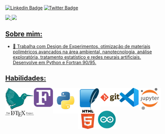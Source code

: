 [![Linkedin Badge](https://img.shields.io/badge/-LinkedIn-blue?style=flat-square&logo=Linkedin&logoColor=white&link=https://www.linkedin.com/in/marcello-santos-20ab0623)](https://www.linkedin.com/in/marcello-santos-20ab0623/)
[![Twitter Badge](https://img.shields.io/badge/-Twitter-1ca0f1?style=flat-square&labelColor=1ca0f1&logo=twitter&logoColor=white&link=https://twitter.com/OnPhysike)](https://twitter.com/OnPhysike)

<div>
  <a href="https://github.com/pojucan">
  <img height="150em" src="https://github-readme-stats.vercel.app/api?username=pojucan&show_icons=true&theme=dark&include_all_commits=true&count_private=true"/>
  <img height="150em" src="https://github-readme-stats.vercel.app/api/top-langs/?username=pojucan&layout=compact&langs_count=8&theme=dark"/>
</div>

## Sobre mim:

- 🔭 Trabalha com Design de Experimentos, otimização de materiais poliméricos avançados na área ambiental, nanotecnologia, análise exploratória, tratamento estatístico e redes neurais artificiais. Desenvolve em Python e Fortran 90/95.

## Habilidades:

[<img align="left" src="https://raw.githubusercontent.com/github/explore/80688e429a7d4ef2fca1e82350fe8e3517d3494d/topics/latex/latex.png" width="90">](https://github.com/topics/latex)

[<img align="left" src="https://raw.githubusercontent.com/github/explore/5103391a5a07b690f170019df10d2e6f9d1f3b09/topics/fortran/fortran.png" width="60">](https://github.com/topics/fortran90)

<img align="left" alt="Python" width="80px" src="https://raw.githubusercontent.com/github/explore/80688e429a7d4ef2fca1e82350fe8e3517d3494d/topics/python/python.png" />

<img align="left" height="70" src="https://raw.githubusercontent.com/github/explore/2d218e3aa252dc90eef269b34eeec1fbd15dc07e/topics/sqlite/sqlite.png">

<img align="left" height="60" src="https://raw.githubusercontent.com/github/explore/80688e429a7d4ef2fca1e82350fe8e3517d3494d/topics/git/git.png">

<img align="left" alt="Visual Studio Code" width="60px" src="https://raw.githubusercontent.com/github/explore/78df643247d429f6cc873026c0622819ad797942/topics/visual-studio-code/visual-studio-code.png" />

<img align="left" height="70" src="https://raw.githubusercontent.com/github/explore/80688e429a7d4ef2fca1e82350fe8e3517d3494d/topics/jupyter-notebook/jupyter-notebook.png">

<img align="left" alt="HTML5" width="60px" src="https://raw.githubusercontent.com/github/explore/80688e429a7d4ef2fca1e82350fe8e3517d3494d/topics/html/html.png" />

<img align="left" alt="Arduino" width="60px"  src=https://raw.githubusercontent.com/github/explore/80688e429a7d4ef2fca1e82350fe8e3517d3494d/topics/arduino/arduino.png >
